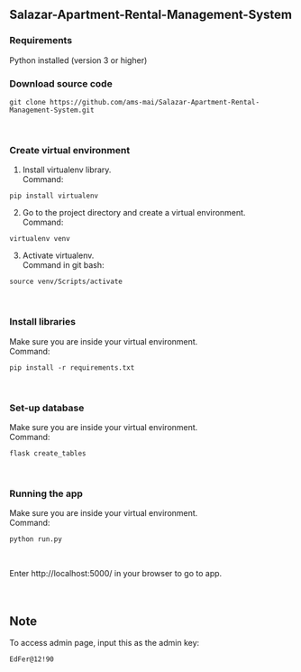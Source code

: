 ## Salazar-Apartment-Rental-Management-System
### Requirements
Python installed (version 3 or higher)
### Download source code
```
git clone https://github.com/ams-mai/Salazar-Apartment-Rental-Management-System.git
```
<br>

### Create virtual environment
1. Install virtualenv library.  
Command:
```
pip install virtualenv  
```
2. Go to the project directory and create a virtual environment.  
Command:
```
virtualenv venv
```
3. Activate virtualenv.  
Command in git bash:
```
source venv/Scripts/activate  
```
<br>

### Install libraries
Make sure you are inside your virtual environment.  
Command:
```
pip install -r requirements.txt  
```
<br>

### Set-up database
Make sure you are inside your virtual environment.  
Command:
```
flask create_tables  
```
<br>

### Running the app
Make sure you are inside your virtual environment.  
Command:
```
python run.py  
```
<br>

Enter http://localhost:5000/ in your browser to go to app.            
<br><br>

## Note
To access admin page, input this as the admin key:  
```
EdFer@12!90
```
